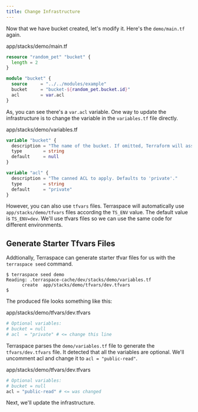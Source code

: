 ```yaml
---
title: Change Infrastructure
---
```


Now that we have bucket created, let's modify it. Here's the `demo/main.tf` again.

app/stacks/demo/main.tf

```terraform
resource "random_pet" "bucket" {
  length = 2
}

module "bucket" {
  source     = "../../modules/example"
  bucket     = "bucket-${random_pet.bucket.id}"
  acl        = var.acl
}
```

As, you can see there's a `var.acl` variable. One way to update the infrastructure is to change the variable in the `variables.tf` file directly.

app/stacks/demo/variables.tf

```terraform
variable "bucket" {
  description = "The name of the bucket. If omitted, Terraform will assign a random, unique name." # IE: terraform-2020052606510241590000000
  type        = string
  default     = null
}

variable "acl" {
  description = "The canned ACL to apply. Defaults to 'private'."
  type        = string
  default     = "private"
}
```

However, you can also use `tfvars` files. Terraspace will automatically use `app/stacks/demo/tfvars` files according the `TS_ENV` value. The default value is `TS_ENV=dev`. We'll use tfvars files so we can use the same code for different environments.

## Generate Starter Tfvars Files

Addtionally, Terraspace can generate starter tfvar files for us with the `terraspace seed` command.

    $ terraspace seed demo
    Reading: .terraspace-cache/dev/stacks/demo/variables.tf
          create  app/stacks/demo/tfvars/dev.tfvars
    $

The produced file looks something like this:

app/stacks/demo/tfvars/dev.tfvars

```terraform
# Optional variables:
# bucket = null
# acl  = "private" # <= change this line
```

Terraspace parses the `demo/variables.tf` file to generate the `tfvars/dev.tfvars` file.  It detected that all the variables are optional.  We'll uncomment acl and change it to `acl = "public-read"`.

app/stacks/demo/tfvars/dev.tfvars

```terraform
# Optional variables:
# bucket = null
acl = "public-read" # <= was changed
```

Next, we'll update the infrastructure.